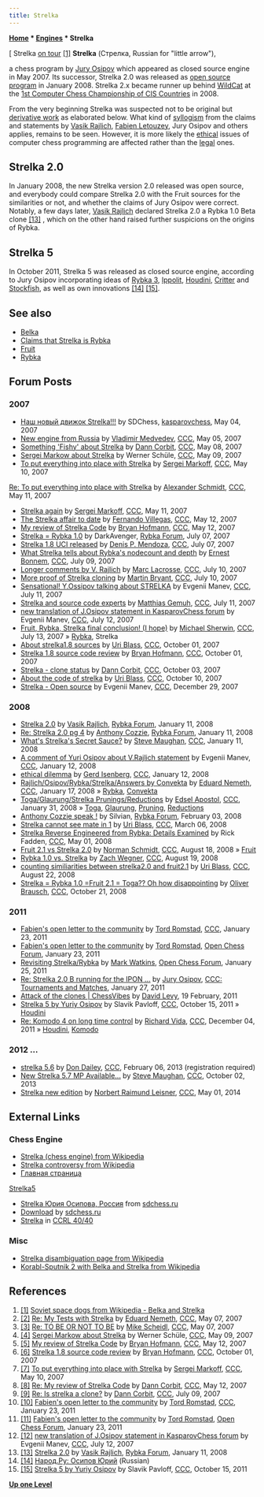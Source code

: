```yaml
---
title: Strelka
---
```

**[Home](Home "Home") \* [Engines](Engines "Engines") \* Strelka**



[ Strelka [on tour](https://en.wikipedia.org/wiki/Sputnik_5) <a id="cite-note-1" href="#cite-ref-1">[1]</a>
**Strelka** (Стрелка, Russian for "little arrow"),  

a chess program by [Jury Osipov](Jury_Osipov "Jury Osipov") which appeared as closed source engine in May 2007. Its successor, Strelka 2.0 was released as [open source program](Category:Open_Source "Category:Open Source") in January 2008. Strelka 2.x became runner up behind [WildCat](WildCat "WildCat") at the [1st Computer Chess Championship of CIS Countries](CCCCISC_2008 "CCCCISC 2008") in 2008. 


From the very beginning Strelka was suspected not to be original but [derivative work](https://en.wikipedia.org/wiki/Derivative_work) as elaborated below. What kind of [syllogism](https://en.wikipedia.org/wiki/Syllogism) from the claims and statements by [Vasik Rajlich](Vasik_Rajlich "Vasik Rajlich"), [Fabien Letouzey](Fabien_Letouzey "Fabien Letouzey"), Jury Osipov and others applies, remains to be seen. However, it is more likely the [ethical](https://en.wikipedia.org/wiki/Ethics) issues of computer chess programming are affected rather than the [legal](https://en.wikipedia.org/wiki/Legal) ones. 



## Strelka 2.0


In January 2008, the new Strelka version 2.0 released was open source, and everybody could compare Strelka 2.0 with the Fruit sources for the similarities or not, and whether the claims of Jury Osipov were correct. Notably, a few days later, [Vasik Rajlich](Vasik_Rajlich "Vasik Rajlich") declared Strelka 2.0 a Rybka 1.0 Beta clone <a id="cite-note-13" href="#cite-ref-13">[13]</a> , which on the other hand raised further suspicions on the origins of Rybka.



## Strelka 5


In October 2011, Strelka 5 was released as closed source engine, according to Jury Osipov incorporating ideas of [Rybka 3](Rybka "Rybka"), [Ippolit](Ippolit "Ippolit"), [Houdini](Houdini "Houdini"), [Critter](Critter "Critter") and [Stockfish](Stockfish "Stockfish"), as well as own innovations <a id="cite-note-14" href="#cite-ref-14">[14]</a> <a id="cite-note-15" href="#cite-ref-15">[15]</a>.



## See also


* [Belka](Belka "Belka")
* [Claims that Strelka is Rybka](Claims_that_Strelka_is_Rybka "Claims that Strelka is Rybka")
* [Fruit](Fruit "Fruit")
* [Rybka](Rybka "Rybka")


## Forum Posts


### 2007


* [Наш новый движок Strelka!!!](http://kasparovchess.crestbook.com/viewtopic.php?id=1869) by SDChess, [kasparovchess](Computer_Chess_Forums "Computer Chess Forums"), May 04, 2007
* [New engine from Russia](http://www.talkchess.com/forum/viewtopic.php?t=13573) by [Vladimir Medvedev](Vladimir_Medvedev "Vladimir Medvedev"), [CCC](CCC "CCC"), May 05, 2007
* [Something 'Fishy' about Strelka](http://www.talkchess.com/forum/viewtopic.php?t=13627) by [Dann Corbit](Dann_Corbit "Dann Corbit"), [CCC](CCC "CCC"), May 08, 2007
* [Sergei Markow about Strelka](http://www.talkchess.com/forum/viewtopic.php?t=13661) by Werner Schüle, [CCC](CCC "CCC"), May 09, 2007
* [To put everything into place with Strelka](http://www.talkchess.com/forum/viewtopic.php?t=13676) by [Sergei Markoff](Sergei_Markoff "Sergei Markoff"), [CCC](CCC "CCC"), May 10, 2007


 [Re: To put everything into place with Strelka](http://www.talkchess.com/forum/viewtopic.php?t=13676&start=54) by [Alexander Schmidt](index.php?title=Alexander_Schmidt&action=edit&redlink=1 "Alexander Schmidt (page does not exist)"), [CCC](CCC "CCC"), May 11, 2007
* [Strelka again](http://www.talkchess.com/forum/viewtopic.php?t=13702) by [Sergei Markoff](Sergei_Markoff "Sergei Markoff"), [CCC](CCC "CCC"), May 11, 2007
* [The Strelka affair to date](http://www.talkchess.com/forum/viewtopic.php?t=13733) by [Fernando Villegas](Fernando_Villegas "Fernando Villegas"), [CCC](CCC "CCC"), May 12, 2007
* [My review of Strelka Code](http://www.talkchess.com/forum/viewtopic.php?t=13716) by [Bryan Hofmann](index.php?title=Bryan_Hofmann&action=edit&redlink=1 "Bryan Hofmann (page does not exist)"), [CCC](CCC "CCC"), May 12, 2007
* [Strelka = Rybka 1.0](http://rybkaforum.net/cgi-bin/rybkaforum/topic_show.pl?tid=1655) by DarkAvenger, [Rybka Forum](Computer_Chess_Forums "Computer Chess Forums"), July 07, 2007
* [Strelka 1.8 UCI released](http://www.talkchess.com/forum/viewtopic.php?t=14921) by [Denis P. Mendoza](Denis_Mendoza "Denis Mendoza"), [CCC](CCC "CCC"), July 07, 2007
* [What Strelka tells about Rybka's nodecount and depth](http://www.talkchess.com/forum/viewtopic.php?t=14959) by [Ernest Bonnem](index.php?title=Ernest_Bonnem&action=edit&redlink=1 "Ernest Bonnem (page does not exist)"), [CCC](CCC "CCC"), July 09, 2007
* [Longer comments by V. Rajlich](http://www.talkchess.com/forum/viewtopic.php?t=14988) by [Marc Lacrosse](index.php?title=Marc_Lacrosse&action=edit&redlink=1 "Marc Lacrosse (page does not exist)"), [CCC](CCC "CCC"), July 10, 2007
* [More proof of Strelka cloning](http://www.talkchess.com/forum/viewtopic.php?t=14995) by [Martin Bryant](Martin_Bryant "Martin Bryant"), [CCC](CCC "CCC"), July 10, 2007
* [Sensational! Y.Ossipov talking about STRELKA](http://www.talkchess.com/forum/viewtopic.php?t=15009) by Evgenii Manev, [CCC](CCC "CCC"), July 11, 2007
* [Strelka and source code experts](http://www.talkchess.com/forum/viewtopic.php?t=15017) by [Matthias Gemuh](Matthias_Gemuh "Matthias Gemuh"), [CCC](CCC "CCC"), July 11, 2007
* [new translation of J.Osipov statement in KasparovChess forum](http://www.talkchess.com/forum/viewtopic.php?t=15013) by Evgenii Manev, [CCC](CCC "CCC"), July 12, 2007
* [Fruit, Rybka, Strelka final conclusion! (I hope)](http://www.talkchess.com/forum/viewtopic.php?t=15076) by [Michael Sherwin](Michael_Sherwin "Michael Sherwin"), [CCC](CCC "CCC"), July 13, 2007 » [Rybka](Rybka "Rybka"), Strelka
* [About strelka1.8 sources](http://www.talkchess.com/forum3/viewtopic.php?f=2&t=16819) by [Uri Blass](Uri_Blass "Uri Blass"), [CCC](CCC "CCC"), October 01, 2007
* [Strelka 1.8 source code review](http://www.talkchess.com/forum/viewtopic.php?t=16836) by [Bryan Hofmann](index.php?title=Bryan_Hofmann&action=edit&redlink=1 "Bryan Hofmann (page does not exist)"), [CCC](CCC "CCC"), October 01, 2007
* [Strelka - clone status](http://www.talkchess.com/forum/viewtopic.php?t=16879) by [Dann Corbit](Dann_Corbit "Dann Corbit"), [CCC](CCC "CCC"), October 03, 2007
* [About the code of strelka](http://www.talkchess.com/forum3/viewtopic.php?f=2&t=17055) by [Uri Blass](Uri_Blass "Uri Blass"), [CCC](CCC "CCC"), October 10, 2007
* [Strelka - Open source](http://www.talkchess.com/forum/viewtopic.php?t=18620) by Evgenii Manev, [CCC](CCC "CCC"), December 29, 2007


### 2008


* [Strelka 2.0](http://rybkaforum.net/cgi-bin/rybkaforum/topic_show.pl?tid=3006) by [Vasik Rajlich](Vasik_Rajlich "Vasik Rajlich"), [Rybka Forum](Computer_Chess_Forums "Computer Chess Forums"), January 11, 2008
* [Re: Strelka 2.0 pg 4](http://rybkaforum.net/cgi-bin/rybkaforum/topic_show.pl?tid=3006;pg=4) by [Anthony Cozzie](Anthony_Cozzie "Anthony Cozzie"), [Rybka Forum](Computer_Chess_Forums "Computer Chess Forums"), January 11, 2008
* [What's Strelka's Secret Sauce?](http://www.talkchess.com/forum/viewtopic.php?t=18864) by [Steve Maughan](Steve_Maughan "Steve Maughan"), [CCC](CCC "CCC"), January 11, 2008
* [A comment of Yuri Osipov about V.Rajlich statement](http://www.talkchess.com/forum/viewtopic.php?t=18885) by Evgenii Manev, [CCC](CCC "CCC"), January 12, 2008
* [ethical dilemma](http://www.talkchess.com/forum/viewtopic.php?t=18882) by [Gerd Isenberg](Gerd_Isenberg "Gerd Isenberg"), [CCC](CCC "CCC"), January 12, 2008
* [Rajlich/Osipov/Rybka/Strelka/Answers by Convekta](http://www.talkchess.com/forum/viewtopic.php?t=19008) by [Eduard Nemeth](index.php?title=Eduard_Nemeth&action=edit&redlink=1 "Eduard Nemeth (page does not exist)"), [CCC](CCC "CCC"), January 17, 2008 » [Rybka](Rybka "Rybka"), [Convekta](ChessOK "ChessOK")
* [Toga/Glaurung/Strelka Prunings/Reductions](http://www.talkchess.com/forum/viewtopic.php?t=19316) by [Edsel Apostol](Edsel_Apostol "Edsel Apostol"), [CCC](CCC "CCC"), January 31, 2008 » [Toga](Toga "Toga"), [Glaurung](Glaurung "Glaurung"), [Pruning](Pruning "Pruning"), [Reductions](Reductions "Reductions")
* [Anthony Cozzie speak !](http://rybkaforum.net/cgi-bin/rybkaforum/topic_show.pl?tid=3172) by Silvian, [Rybka Forum](Computer_Chess_Forums "Computer Chess Forums"), February 03, 2008
* [Strelka cannot see mate in 1](http://www.talkchess.com/forum3/viewtopic.php?f=2&t=20028) by [Uri Blass](Uri_Blass "Uri Blass"), [CCC](CCC "CCC"), March 06, 2008
* [Strelka Reverse Engineered from Rybka: Details Examined](http://www.talkchess.com/forum/viewtopic.php?t=20936) by Rick Fadden, [CCC](CCC "CCC"), May 01, 2008
* [Fruit 2.1 vs Strelka 2.0](http://www.talkchess.com/forum/viewtopic.php?t=23095) by [Norman Schmidt](Norman_Schmidt "Norman Schmidt"), [CCC](CCC "CCC"), August 18, 2008 » [Fruit](Fruit "Fruit")
* [Rybka 1.0 vs. Strelka](http://www.talkchess.com/forum/viewtopic.php?t=23118) by [Zach Wegner](Zach_Wegner "Zach Wegner"), [CCC](CCC "CCC"), August 19, 2008
* [counting similiarities between strelka2.0 and fruit2.1](http://www.talkchess.com/forum/viewtopic.php?t=23172) by [Uri Blass](Uri_Blass "Uri Blass"), [CCC](CCC "CCC"), August 22, 2008
* [Strelka = Rybka 1.0 =Fruit 2.1 = Toga?? Oh how disappointing](http://www.talkchess.com/forum/viewtopic.php?t=24504) by [Oliver Brausch](Oliver_Brausch "Oliver Brausch"), [CCC](CCC "CCC"), October 21, 2008


### 2011


* [Fabien's open letter to the community](http://www.talkchess.com/forum/viewtopic.php?t=37762) by [Tord Romstad](Tord_Romstad "Tord Romstad"), [CCC](CCC "CCC"), January 23, 2011
* [Fabien's open letter to the community](http://www.open-chess.org/viewtopic.php?f=3&t=1014) by [Tord Romstad](Tord_Romstad "Tord Romstad"), [Open Chess Forum](Computer_Chess_Forums "Computer Chess Forums"), January 23, 2011
* [Revisiting Strelka/Rybka](http://www.open-chess.org/viewtopic.php?f=3&t=1023) by [Mark Watkins](Mark_Watkins "Mark Watkins"), [Open Chess Forum](Computer_Chess_Forums "Computer Chess Forums"), January 25, 2011
* [Re: Strelka 2.0 B running for the IPON ...](http://www.talkchess.com/forum/viewtopic.php?topic_view=threads&p=390971&t=37773) by [Jury Osipov](Jury_Osipov "Jury Osipov"), [CCC: Tournaments and Matches](Computer_Chess_Forums "Computer Chess Forums"), January 27, 2011
* [Attack of the clones | ChessVibes](http://www.chessvibes.com/?q=reports/attack-of-the-clones) by [David Levy](David_Levy "David Levy"), 19 February, 2011
* [Strelka 5 by Yuriy Osipov](http://www.talkchess.com/forum/viewtopic.php?t=40777) by Slavik Pavloff, [CCC](CCC "CCC"), October 15, 2011 » [Houdini](Houdini "Houdini")
* [Re: Komodo 4 on long time control](http://talkchess.com/forum/viewtopic.php?topic_view=threads&p=436498&t=41272) by [Richard Vida](Richard_Vida "Richard Vida"), [CCC](CCC "CCC"), December 04, 2011 » [Houdini](Houdini "Houdini"), [Komodo](Komodo "Komodo")


### 2012 ...


* [strelka 5.6](http://www.talkchess.com/forum/viewtopic.php?t=47144) by [Don Dailey](Don_Dailey "Don Dailey"), [CCC](CCC "CCC"), February 06, 2013 (registration required)
* [New Strelka 5.7 MP Available...](http://www.talkchess.com/forum/viewtopic.php?t=49551) by [Steve Maughan](Steve_Maughan "Steve Maughan"), [CCC](CCC "CCC"), October 02, 2013
* [Strelka new edition](http://www.talkchess.com/forum/viewtopic.php?t=52183) by [Norbert Raimund Leisner](Norbert_Raimund_Leisner "Norbert Raimund Leisner"), [CCC](CCC "CCC"), May 01, 2014


## External Links


### Chess Engine


* [Strelka (chess engine) from Wikipedia](https://en.wikipedia.org/wiki/Strelka_%28chess_engine%29)
* [Strelka controversy from Wikipedia](https://en.wikipedia.org/wiki/Rybka#Strelka_controversy)
* [Главная страница](http://strelkachess.narod.ru/)


 [Strelka5](http://strelkachess.narod.ru/Strelka5.html)
* [Strelka Юрия Осипова, Россия](http://www.sdchess.ru/Strelka.htm) from [sdchess.ru](http://www.sdchess.ru/)
* [Download](http://www.sdchess.ru/download_engines.htm) by [sdchess.ru](http://www.sdchess.ru/)
* [Strelka](http://computerchess.org.uk/ccrl/4040/cgi/compare_engines.cgi?family=Strelka&print=Rating+list&print=Results+table&print=LOS+table&print=Ponder+hit+table&print=Eval+difference+table&print=Comopp+gamenum+table&print=Overlap+table&print=Score+with+common+opponents) in [CCRL 40/40](CCRL "CCRL")


### Misc


* [Strelka disambiguation page from Wikipedia](https://en.wikipedia.org/wiki/Strelka)
* [Korabl-Sputnik 2 with Belka and Strelka from Wikipedia](https://en.wikipedia.org/wiki/Sputnik_5)


## References


1. <a id="cite-ref-1" href="#cite-note-1">[1]</a> [Soviet space dogs from Wikipedia - Belka and Strelka](https://en.wikipedia.org/wiki/Russian_space_dogs#Belka_and_Strelka)
2. <a id="cite-ref-2" href="#cite-note-2">[2]</a> [Re: My Tests with Strelka](http://www.talkchess.com/forum/viewtopic.php?p=116315) by [Eduard Nemeth](index.php?title=Eduard_Nemeth&action=edit&redlink=1 "Eduard Nemeth (page does not exist)"), [CCC](CCC "CCC"), May 07, 2007
3. <a id="cite-ref-3" href="#cite-note-3">[3]</a> [Re: TO BE OR NOT TO BE](http://www.talkchess.com/forum/viewtopic.php?topic_view=threads&p=116341) by [Mike Scheidl](index.php?title=Michael_Scheidl&action=edit&redlink=1 "Michael Scheidl (page does not exist)"), [CCC](CCC "CCC"), May 07, 2007
4. <a id="cite-ref-4" href="#cite-note-4">[4]</a> [Sergei Markow about Strelka](http://www.talkchess.com/forum/viewtopic.php?t=13661) by Werner Schüle, [CCC](CCC "CCC"), May 09, 2007
5. <a id="cite-ref-5" href="#cite-note-5">[5]</a> [My review of Strelka Code](http://www.talkchess.com/forum/viewtopic.php?t=13716) by [Bryan Hofmann](index.php?title=Bryan_Hofmann&action=edit&redlink=1 "Bryan Hofmann (page does not exist)"), [CCC](CCC "CCC"), May 12, 2007
6. <a id="cite-ref-6" href="#cite-note-6">[6]</a> [Strelka 1.8 source code review](http://www.talkchess.com/forum/viewtopic.php?t=16836) by [Bryan Hofmann](index.php?title=Bryan_Hofmann&action=edit&redlink=1 "Bryan Hofmann (page does not exist)"), [CCC](CCC "CCC"), October 01, 2007
7. <a id="cite-ref-7" href="#cite-note-7">[7]</a> [To put everything into place with Strelka](http://www.talkchess.com/forum/viewtopic.php?t=13676) by [Sergei Markoff](Sergei_Markoff "Sergei Markoff"), [CCC](CCC "CCC"), May 10, 2007
8. <a id="cite-ref-8" href="#cite-note-8">[8]</a> [Re: My review of Strelka Code](http://www.talkchess.com/forum/viewtopic.php?topic_view=threads&p=117531&t=13716) by [Dann Corbit](Dann_Corbit "Dann Corbit"), [CCC](CCC "CCC"), May 12, 2007
9. <a id="cite-ref-9" href="#cite-note-9">[9]</a> [Re: Is strelka a clone?](http://www.talkchess.com/forum/viewtopic.php?topic_view=threads&p=129446&t=14953) by [Dann Corbit](Dann_Corbit "Dann Corbit"), [CCC](CCC "CCC"), July 09, 2007
10. <a id="cite-ref-10" href="#cite-note-10">[10]</a> [Fabien's open letter to the community](http://www.talkchess.com/forum/viewtopic.php?t=37762) by [Tord Romstad](Tord_Romstad "Tord Romstad"), [CCC](CCC "CCC"), January 23, 2011
11. <a id="cite-ref-11" href="#cite-note-11">[11]</a> [Fabien's open letter to the community](http://www.open-chess.org/viewtopic.php?f=3&t=1014) by [Tord Romstad](Tord_Romstad "Tord Romstad"), [Open Chess Forum](Computer_Chess_Forums "Computer Chess Forums"), January 23, 2011
12. <a id="cite-ref-12" href="#cite-note-12">[12]</a> [new translation of J.Osipov statement in KasparovChess forum](http://www.talkchess.com/forum/viewtopic.php?t=15013) by Evgenii Manev, [CCC](CCC "CCC"), July 12, 2007
13. <a id="cite-ref-13" href="#cite-note-13">[13]</a> [Strelka 2.0](http://rybkaforum.net/cgi-bin/rybkaforum/topic_show.pl?tid=3006) by [Vasik Rajlich](Vasik_Rajlich "Vasik Rajlich"), [Rybka Forum](Computer_Chess_Forums "Computer Chess Forums"), January 11, 2008
14. <a id="cite-ref-14" href="#cite-note-14">[14]</a> [Народ.Ру: Осипов Юрий](http://strelkachess.narod.ru/Strelka5.html) (Russian)
15. <a id="cite-ref-15" href="#cite-note-15">[15]</a> [Strelka 5 by Yuriy Osipov](http://www.talkchess.com/forum/viewtopic.php?t=40777) by Slavik Pavloff, [CCC](CCC "CCC"), October 15, 2011

**[Up one Level](Engines "Engines")**







 
